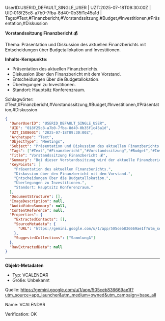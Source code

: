 UserID:USERID_DEFAULT_SINGLE_USER | UZT:2025-07-18T09:30:00Z | UID:018f25c8-a7b0-7fba-8d40-0b35f1c45a1d | Tags:#Text,#Finanzbericht,#Vorstandssitzung,#Budget,#Investitionen,#Präsentation,#Diskussion

**Vorstandssitzung Finanzbericht 💰**

Thema: Präsentation und Diskussion des aktuellen Finanzberichts mit Entscheidungen über Budgetallokation und Investitionen.

**Inhalts-Kernpunkte:**
- Präsentation des aktuellen Finanzberichts.
- Diskussion über den Finanzbericht mit dem Vorstand.
- Entscheidungen über die Budgetallokation.
- Überlegungen zu Investitionen.
- Standort: Hauptsitz Konferenzraum.

Schlagwörter: #Text,#Finanzbericht,#Vorstandssitzung,#Budget,#Investitionen,#Präsentation,#Diskussion

```json
{
  "OwnerUserID": "USERID_DEFAULT_SINGLE_USER",
  "UID": "018f25c8-a7b0-7fba-8d40-0b35f1c45a1d",
  "UZT_ISO8601": "2025-07-18T09:30:00Z",
  "Archetype": "Text",
  "ObjectType": "Meetings",
  "Subject": "Präsentation und Diskussion des aktuellen Finanzberichts mit Entscheidungen über Budgetallokation und Investitionen.",
  "Tags": ["#Text","#Finanzbericht","#Vorstandssitzung","#Budget","#Investitionen","#Präsentation","#Diskussion"],
  "Title": "Vorstandssitzung Finanzbericht 💰",
  "Summary": "Bei dieser Vorstandssitzung wird der aktuelle Finanzbericht präsentiert und diskutiert. Dabei stehen Entscheidungen über Budgetallokation und Investitionen im Vordergrund.",
  "KeyPoints": [
    "Präsentation des aktuellen Finanzberichts.",
    "Diskussion über den Finanzbericht mit dem Vorstand.",
    "Entscheidungen über die Budgetallokation.",
    "Überlegungen zu Investitionen.",
    "Standort: Hauptsitz Konferenzraum."
  ],
  "DocumentStructure": [],
  "ImageDescription": null,
  "AudioVideoSummary": null,
  "ContentReference": null,
  "Properties": {
    "ExtractedContacts": [],
    "SourceMetadata": {
      "URL": "https://gemini.google.com/u/1/app/505ceb836669ae1f?utm_source=app_launcher&utm_medium=owned&utm_campaign=base_all"
    },
    "SuggestedCollections": ["SammlungA"]
  },
  "RawExtractedData": null
}
```

---

**Objekt-Metadaten**
- Typ: VCALENDAR
- Größe: Unbekannt

Quelle: https://gemini.google.com/u/1/app/505ceb836669ae1f?utm_source=app_launcher&utm_medium=owned&utm_campaign=base_all

Name: VCALENDAR

Verification: OK